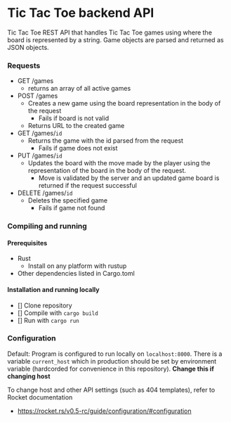 # Tic Tac Toe backend API
 
Tic Tac Toe REST API that handles Tic Tac Toe games using
where the board is represented by a string. Game objects 
are parsed and returned as JSON objects.


### Requests
* GET /games
  * returns an array of all active games
* POST /games
  * Creates a new game using the board representation in the body of the request
    * Fails if board is not valid
  * Returns URL to the created game
* GET /games/`id`
  * Returns the game with the id parsed from the request
    * Fails if game does not exist
* PUT /games/`id`
  * Updates the board with the move made by the player using the representation of the board in the body of the request.
    * Move is validated by the server and an updated game board is returned if the request successful
* DELETE /games/`id`
  * Deletes the specified game
    * Fails if game not found

### Compiling and running
#### Prerequisites
* Rust
  * Install on any platform with rustup
* Other dependencies listed in Cargo.toml

#### Installation and running locally
- [] Clone repository
- [] Compile with `cargo build`
- [] Run with `cargo run`

### Configuration
Default: Program is configured to run locally on `localhost:8000`.
There is a variable `current_host` which in production should be set by environment variable (hardcorded for convenience in this repository).
**Change this if changing host** 

To change host and other API settings (such as 404 templates), refer to Rocket documentation
   
 * https://rocket.rs/v0.5-rc/guide/configuration/#configuration
 
